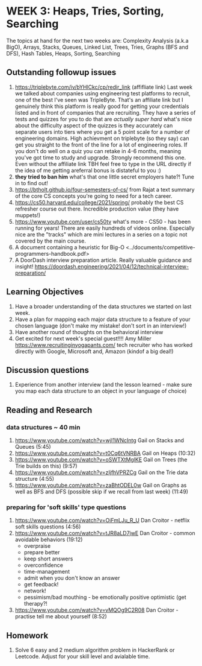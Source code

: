 # WEEK 3: Heaps, Tries, Sorting, Searching

The topics at hand for the next two weeks are: Complexity Analysis (a.k.a BigO), Arrays, Stacks, Queues, Linked List, Trees, Tries, Graphs (BFS and DFS), Hash Tables, Heaps, Sorting, Searching

## Outstanding followup issues 

1. <https://triplebyte.com/iv/bYHlCkc/cp/redir_link> (affifliate link) Last week we talked about companies using engineering test platforms to recruit, one of the best I've seen was TripleByte. That's an affiliate link but I genuinely think this platform is really good for getting your credentials listed and in front of companies that are recruiting.  They have a series of tests and quizzes for you to do that are *actually super hard* what's nice about the difficulty aspect of the quizzes is they accurately can separate users into tiers where you get a 5 point scale for a number of engineering domains.  High achievment on triplebyte (so they say) can get you straight to the front of the line for a lot of engineering roles.  If you don't do well on a quiz you can retake in 4-6 months, meaning you've got time to study and upgrade.  Strongly recommend this one.  Even without the affiliate link TBH feel free to type in the URL directly if the idea of me getting areferral bonus is distateful to you :)
1. **they tried to ban him** what's that one little secret employers hate?! Tune in to find out!
1. <https://btholt.github.io/four-semesters-of-cs/> from Rajat a text summary of the core CS concepts you're going to need for a tech career.
1. <https://cs50.harvard.edu/college/2021/spring/> probably the best CS refresher course out there. Incredible production value (they have muppets!)
1. <https://www.youtube.com/user/cs50tv> what's more - CS50 - has been running for years! There are easily hundreds of videos online. Especially nice are the "tracks" which are mini lectures in a series on a topic not covered by the main course.
1. A document containing a heuristic for Big-O <../documents/competitive-programmers-handbook.pdf>
1. A DoorDash interview preparation article. Really valuable guidance and insight! <https://doordash.engineering/2021/04/12/technical-interview-preparation/>

## Learning Objectives

1. Have a broader understanding of the data structures we started on last week.
1. Have a plan for mapping each major data structure to a feature of your chosen language (don't make my mistake! don't sort in an interview!)
1. Have another round of thoughts on the behavioral interview
1. Get excited for next week's special guest!!!! Amy Miller <https://www.recruitinginyogapants.com/> tech recruiter who has worked directly with Google, Microsoft and, Amazon (kindof a big deal!)

## Discussion questions

1. Experience from another interview (and the lesson learned - make sure you map each data structure to an object in your language of choice)

## Reading and Research

### data structures ~ 40 min
1. <https://www.youtube.com/watch?v=wjI1WNcIntg> Gail on Stacks and Queues (5:45)
1. <https://www.youtube.com/watch?v=t0Cq6tVNRBA> Gail on Heaps (10:32)
1. <https://www.youtube.com/watch?v=oSWTXtMglKE> Gail on Trees (the Trie builds on this) (9:57)
1. <https://www.youtube.com/watch?v=zIjfhVPRZCg> Gail on the Trie data structure (4:55)
1. <https://www.youtube.com/watch?v=zaBhtODEL0w> Gail on Graphs as well as BFS and DFS (possible skip if we recall from last week) (11:49)

### preparing for 'soft skills' type questions 
1. <https://www.youtube.com/watch?v=OiFmLJu_R_U> Dan Croitor - netflix soft skills questions (4:56)
1. <https://www.youtube.com/watch?v=tJR8aLD7jwE> Dan Croitor - common avoidable behaviors (19:12)
    * overpraise
    * prepare better
    * keep short answers
    * overconfidence
    * time-management
    * admit when you don't know an answer
    * get feedback!
    * network!
    * pessimism/bad mouthing - be emotionally positive optimistic (get therapy?!
1. <https://www.youtube.com/watch?v=vMQOg9C2R08> Dan Croitor - practise tell me about yourself (8:52)

## Homework

1. Solve 6 easy and 2 medium algorithm problem in HackerRank or Leetcode. Adjust for your skill level and avialable time.
